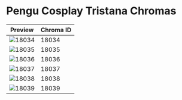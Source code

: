 # Pengu Cosplay Tristana Chromas

| Preview | Chroma ID |
|---------|-----------|
| ![18034](https://raw.communitydragon.org/latest/plugins/rcp-be-lol-game-data/global/default/v1/champion-chroma-images/18/18034.png) | 18034 |
| ![18035](https://raw.communitydragon.org/latest/plugins/rcp-be-lol-game-data/global/default/v1/champion-chroma-images/18/18035.png) | 18035 |
| ![18036](https://raw.communitydragon.org/latest/plugins/rcp-be-lol-game-data/global/default/v1/champion-chroma-images/18/18036.png) | 18036 |
| ![18037](https://raw.communitydragon.org/latest/plugins/rcp-be-lol-game-data/global/default/v1/champion-chroma-images/18/18037.png) | 18037 |
| ![18038](https://raw.communitydragon.org/latest/plugins/rcp-be-lol-game-data/global/default/v1/champion-chroma-images/18/18038.png) | 18038 |
| ![18039](https://raw.communitydragon.org/latest/plugins/rcp-be-lol-game-data/global/default/v1/champion-chroma-images/18/18039.png) | 18039 |